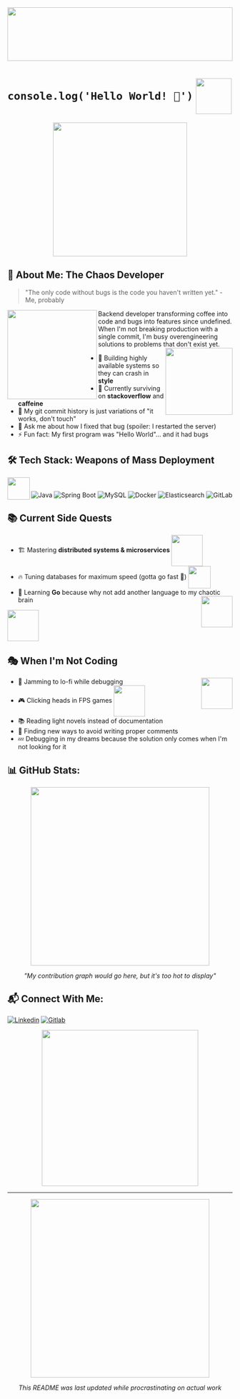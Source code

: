 <div align="center">
  <img src="https://media1.tenor.com/m/L942HwJ-GSoAAAAC/thematrixreloaded-matrix.gif" width="100%" height="120"/>
</div>

# `console.log('Hello World! 👋')` <img src="https://media.tenor.com/y2JXkY1pXkwAAAAC/cat-computer.gif" width="80" align="center"/>

<div align="center">
  <img src="https://media1.tenor.com/m/PshaXsSgKdEAAAAC/programming.gif" width="300"/>
</div>

## 💫 About Me: The Chaos Developer

> "The only code without bugs is the code you haven't written yet." - Me, probably

<img src="https://media.tenor.com/I3RjM4xQO0kAAAAi/windows-error.gif" width="200" align="left"/>
Backend developer transforming coffee into code and bugs into features since undefined. When I'm not breaking production with a single commit, I'm busy overengineering solutions to problems that don't exist yet.

<img src="https://media1.tenor.com/m/GiUbb4qg_vwAAAAC/csharp-cat-programmer.gif" width="150" align="right"/>

- 🚀 Building highly available systems so they can crash in **style**
- 🔭 Currently surviving on **stackoverflow** and **caffeine**
- 🌱 My git commit history is just variations of "it works, don't touch"
- 💬 Ask me about how I fixed that bug (spoiler: I restarted the server)
- ⚡ Fun fact: My first program was "Hello World"... and it had bugs

## 🛠️ Tech Stack: Weapons of Mass Deployment

<img src="https://media.tenor.com/sbfBfp3FeY8AAAAi/oia-uia.gif" width="50" height="50" align="left"/> <br />

![Java](https://img.shields.io/badge/Java-ED8B00?style=for-the-badge&logo=openjdk&logoColor=white)
![Spring Boot](https://img.shields.io/badge/Spring%20Boot-6DB33F?style=for-the-badge&logo=springboot&logoColor=white)
![MySQL](https://img.shields.io/badge/MySQL-4479A1?style=for-the-badge&logo=mysql&logoColor=white)
![Docker](https://img.shields.io/badge/Docker-2496ED?style=for-the-badge&logo=docker&logoColor=white)
![Elasticsearch](https://img.shields.io/badge/Elasticsearch-005571?style=for-the-badge&logo=elasticsearch&logoColor=white)
![GitLab](https://img.shields.io/badge/GitLab-FCA121?style=for-the-badge&logo=gitlab&logoColor=white)

## 📚 Current Side Quests

- 🏗️ Mastering **distributed systems & microservices** <img src="https://media.tenor.com/NJVFjOYEcsIAAAAC/thinking-hmm.gif" width="70" align="center"/>
- 🔥 Tuning databases for maximum speed (gotta go fast 💨) <img src="https://media1.tenor.com/m/7hJpFtl63HQAAAAC/sanic-the-hedgehob.gif" width="50" align="center"/>
- 🐹 Learning **Go** because why not add another language to my chaotic brain  <img src="https://media.tenor.com/TCMWkxIkF9IAAAAi/dancing-gopher.gif" width="70" align="right"/>
 <img src="https://media.tenor.com/TCMWkxIkF9IAAAAi/dancing-gopher.gif" width="70" align="center"/>

## 🎭 When I'm Not Coding

- 🎵 Jamming to lo-fi while debugging <img src="https://media.tenor.com/7OPHvaC2NG0AAAAi/calm-spring.gif" width="70" align="right"/>
- 🎮 Clicking heads in FPS games <img src="https://media1.tenor.com/m/Z1UwwyvuYl0AAAAd/triples-soomin.gif" width="70" align="center"/>
- 📚 Reading light novels instead of documentation 
- 🤪 Finding new ways to avoid writing proper comments 
- 💤 Debugging in my dreams because the solution only comes when I'm not looking for it 

## 📊 GitHub Stats:

<div align="center">
  <img src="https://media.tenor.com/i3lJJOF0VpYAAAAC/stonks-up-stongs.gif" width="400"/>
  <p><i>"My contribution graph would go here, but it's too hot to display"</i></p>
</div>

## 📬 Connect With Me:

[![Linkedin](https://img.shields.io/badge/LinkedIn-0A66C2?style=for-the-badge&logo=linkedin&logoColor=white)](https://kh.linkedin.com/in/phathyuth-nam-50ba55220)
[![Gitlab](https://img.shields.io/badge/GitLab-FCA121?style=for-the-badge&logo=gitlab&logoColor=white)](https://gitlab.com/Nam-Phathyuth)

<div align="center">
  <img src="https://media.tenor.com/BMM8l-NJT78AAAAd/dont-forget-to-like-and-subscribe-youtube.gif" width="350"/>
</div>

---

<div align="center">
  <img src="https://media.tenor.com/b-6uBpFW64sAAAAd/cat-computer.gif" width="400"/>
  <p><i>This README was last updated while procrastinating on actual work</i></p>
</div>
